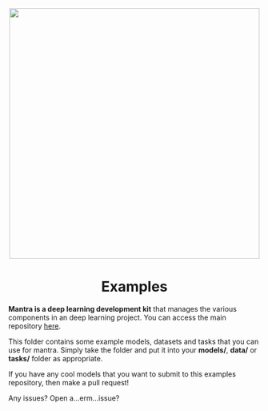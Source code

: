 <div align="center">
    <img width="500" src="https://github.com/RJT1990/mantra/raw/master/docs/source/logo.png">    
    <h1> Examples </h2>
</div>

**Mantra is a deep learning development kit** that manages the various components in an deep learning project. You can access the main repository <a href="https://github.com/RJT1990/mantra">here</a>.

This folder contains some example models, datasets and tasks that you can use for mantra. Simply take the folder and put it into your **models/**, **data/** or **tasks/** folder as appropriate.

If you have any cool models that you want to submit to this examples repository, then make a pull request!

Any issues? Open a...erm...issue?
